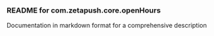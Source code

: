 ### README for com.zetapush.core.openHours

Documentation in markdown format for a comprehensive description
